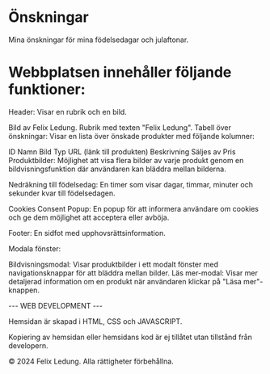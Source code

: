 # Önskningar
Mina önskningar för mina födelsedagar och julaftonar.

# Webbplatsen innehåller följande funktioner:

Header: Visar en rubrik och en bild.

Bild av Felix Ledung.
Rubrik med texten "Felix Ledung".
Tabell över önskningar: Visar en lista över önskade produkter med följande kolumner:

ID
Namn
Bild
Typ
URL (länk till produkten)
Beskrivning
Säljes av
Pris
Produktbilder: Möjlighet att visa flera bilder av varje produkt genom en bildvisningsfunktion där användaren kan bläddra mellan bilderna.

Nedräkning till födelsedag: En timer som visar dagar, timmar, minuter och sekunder kvar till födelsedagen.

Cookies Consent Popup: En popup för att informera användare om cookies och ge dem möjlighet att acceptera eller avböja.

Footer: En sidfot med upphovsrättsinformation.

Modala fönster:

Bildvisningsmodal: Visar produktbilder i ett modalt fönster med navigationsknappar för att bläddra mellan bilder.
Läs mer-modal: Visar mer detaljerad information om en produkt när användaren klickar på "Läsa mer"-knappen.

--- WEB DEVELOPMENT ---

Hemsidan är skapad i HTML, CSS och JAVASCRIPT.

Kopiering av hemsidan eller hemsidans kod är ej tillåtet utan tillstånd från developern.

© 2024 Felix Ledung. Alla rättigheter förbehållna.
